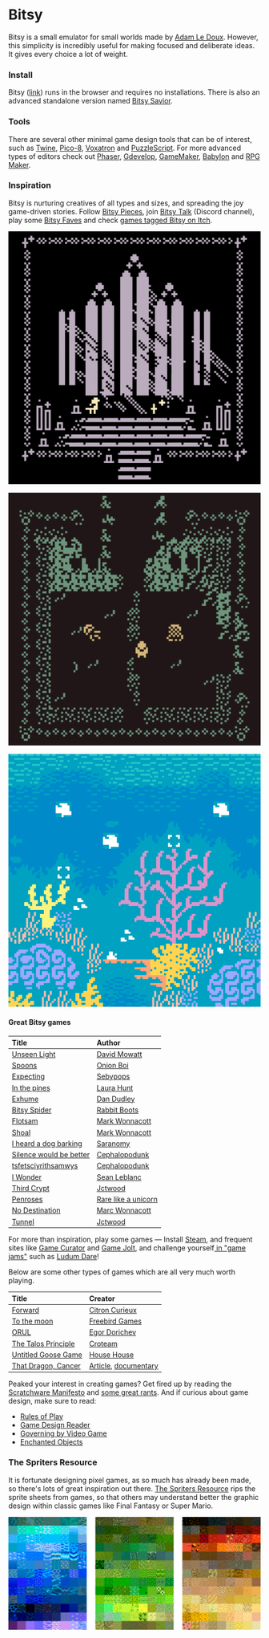 # Bitsy

Bitsy is a small emulator for small worlds made by [Adam Le Doux](https://twitter.com/adamledoux). However, this simplicity is incredibly useful for making focused and deliberate ideas. It gives every choice a lot of weight.

### Install

Bitsy \([link](http://ledoux.io/bitsy/editor.html)\) runs in the browser and requires no installations. There is also an advanced standalone version named [Bitsy Savior](https://aloelazoe.itch.io/bitsy-savior).

### Tools

There are several other minimal game design tools that can be of interest, such as [Twine](https://twinery.org/), [Pico-8](https://www.lexaloffle.com/pico-8.php), [Voxatron](https://www.lexaloffle.com/voxatron.php) and [PuzzleScript](https://www.puzzlescript.net/). For more advanced types of editors check out [Phaser](https://phaser.io/), [Gdevelop](https://gdevelop-app.com/), [GameMaker](https://www.yoyogames.com/), [Babylon](https://www.babylonjs.com/games/) and [RPG Maker](https://en.wikipedia.org/wiki/RPG_Maker).

### Inspiration

Bitsy is nurturing creatives of all types and sizes, and spreading the joy game-driven stories. Follow [Bitsy Pieces](https://twitter.com/bitsypcs), join [Bitsy Talk](https://discordapp.com/invite/9rAjhtr) \(Discord channel\), play some [Bitsy Faves](https://itch.io/c/201121/bitsy-faves) and check [games tagged Bitsy on Itch](https://itch.io/games/tag-bitsy).

![Novena by Cecile Richard \(https://haraiva.itch.io/novena\)](../../../.gitbook/assets/novena%20%281%29.gif)

![Depths by Marc Wonnacott \(https://candle.itch.io/depths\)](../../../.gitbook/assets/depths.gif)

![The Fever by AYolland \(https://ayolland.itch.io/fever\)](../../../.gitbook/assets/bitsy-thefever.gif)

#### Great Bitsy games

| Title | Author |
| :--- | :--- |
| [Unseen Light](https://ducklingsmith.itch.io/the-unseen-light) | [David Mowatt](https://ducklingsmith.itch.io/) |
| [Spoons](https://le-onionboi.itch.io/spoons) | [Onion Boi](https://le-onionboi.itch.io/) |
| [Expecting](https://sebypops.itch.io/expecting) | [Sebypops](https://sebypops.itch.io/) |
| [In the pines](https://laurahunt.itch.io/in-the-pines) | [Laura Hunt](https://laurahunt.itch.io/) |
| [Exhume](https://batgut.itch.io/exhume) | [Dan Dudley](https://batgut.itch.io/) |
| [Bitsy Spider](https://rabbitboots.itch.io/bitsy-spider) | [Rabbit Boots](https://rabbitboots.itch.io/) |
| [Flotsam](https://candle.itch.io/flotsam) | [Mark Wonnacott](https://candle.itch.io/) |
| [Shoal](https://candle.itch.io/shoal) | [Mark Wonnacott](https://candle.itch.io/) |
| [I heard a dog barking](https://saranomy.itch.io/ihadb) | [Saranomy](https://saranomy.itch.io/) |
| [Silence would be better](https://cephalopodunk.itch.io/silence-would-be-better) | [Cephalopodunk](https://cephalopodunk.itch.io/) |
| [tsfetsciyrithsamwys](https://cephalopodunk.itch.io/tsfetsciyrithsamwys) | [Cephalopodunk](https://cephalopodunk.itch.io/) |
| [I Wonder](https://seansleblanc.itch.io/i-wonder) | [Sean Leblanc](https://seansleblanc.itch.io/) |
| [Third Crypt](https://jctwood.itch.io/thirdcrypt) | [Jctwood](https://jctwood.itch.io/) |
| [Penroses](https://rarelikeaunicorn.itch.io/penroses) | [Rare like a unicorn](https://rarelikeaunicorn.itch.io/) |
| [No Destination](https://candle.itch.io/no-destination) | [Marc Wonnacott](https://candle.itch.io/) |
| [Tunnel](https://jctwood.itch.io/tunnel) | [Jctwood](https://jctwood.itch.io/) |

For more than inspiration, play some games — Install [Steam](https://store.steampowered.com/), and frequent sites like [Game Curator](https://game-curator.com/) and [Game Jolt](https://gamejolt.com/), and challenge yourself[ in "game jams"](https://itch.io/jam/) such as [Ludum Dare](https://ldjam.com/)!

Below are some other types of games which are all very much worth playing.

| Title | Creator |
| :--- | :--- |
| [Forward](https://citron-curieux.itch.io/forward) | [Citron Curieux](https://citron-curieux.itch.io/) |
| [To the moon](https://freebirdgames.com/to_the_moon/) | [Freebird Games](https://freebirdgames.com/) |
| [ORUL](https://egordorichev.itch.io/orul) | [Egor Dorichev](https://egordorichev.itch.io/) |
| [The Talos Principle](https://store.steampowered.com/app/257510/The_Talos_Principle/) | [Croteam](http://www.croteam.com/) |
| [Untitled Goose Game](https://goose.game/) | [House House](http://househou.se/) |
| [That Dragon, Cancer](http://www.thatdragoncancer.com/) | [Article](https://www.wired.com/2016/01/that-dragon-cancer/), [documentary](http://www.thankyouforplayingfilm.com/) |

Peaked your interest in creating games? Get fired up by reading the [Scratchware Manifesto](http://homeoftheunderdogs.net/scratch.php) and [some great rants](https://voec.itch.io/zineszineszines). And if curious about game design, make sure to read:

* [Rules of Play](https://en.wikipedia.org/wiki/Rules_of_Play)
* [Game Design Reader](https://www.adlibris.com/se/e-bok/game-design-reader-9780262303170)
* [Governing by Video Game](https://onezero.medium.com/governing-by-video-game-b8c7a82fdfbd)
* [Enchanted Objects](https://www.goodreads.com/book/show/18143776-enchanted-objects)

### The Spriters Resource

It is fortunate designing pixel games, as so much has already been made, so there's lots of great inspiration out there. [The Spriters Resource](https://www.spriters-resource.com/) rips the sprite sheets from games, so that others may understand better the graphic design within classic games like Final Fantasy or Super Mario.

![Tilescapes by Jonas Johansson](../../../.gitbook/assets/tilescapes.jpg)



